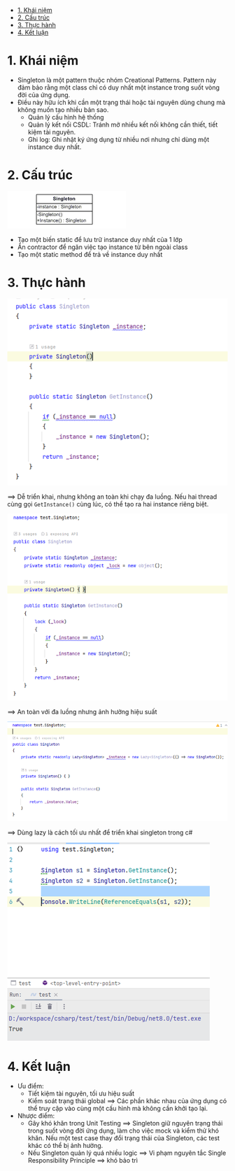 - [1. Khái niệm](#1-khái-niệm)
- [2. Cấu trúc](#2-cấu-trúc)
- [3. Thực hành](#3-thực-hành)
- [4. Kết luận](#4-kết-luận)

# 1. Khái niệm

- Singleton là một pattern thuộc nhóm Creational Patterns. Pattern này đảm bảo rằng một class chỉ có duy nhất một instance trong suốt vòng đời của ứng dụng.
- Điều này hữu ích khi cần một trạng thái hoặc tài nguyên dùng chung mà không muốn tạo nhiều bản sao.
  - Quản lý cấu hình hệ thống
  - Quản lý kết nối CSDL: Tránh mở nhiều kết nối không cần thiết, tiết kiệm tài nguyên.
  - Ghi log: Ghi nhật ký ứng dụng từ nhiều nơi nhưng chỉ dùng một instance duy nhất.

# 2. Cấu trúc

![alt](/design-pattern/img/Singleton.png)

- Tạo một biến static để lưu trữ instance duy nhất của 1 lớp
- Ẩn contractor để ngăn việc tạo instance từ bên ngoài class
- Tạo một static method để trả về instance duy nhất

# 3. Thực hành

![Alt](/design-pattern/img/2025-03-09_173547.png)

==> Dễ triển khai, nhưng không an toàn khi chạy đa luồng. Nếu hai thread cùng gọi `GetInstance()` cùng lúc, có thể tạo ra hai instance riêng biệt.

![alt](/design-pattern/img/2025-03-09_174350.png)

==> An toàn với đa luồng nhưng ảnh hưởng hiệu suất

![alt](/design-pattern/img/2025-03-09_174537.png)

==> Dùng lazy là cách tối ưu nhất để triển khai singleton trong c#

![alt](/design-pattern/img/2025-03-09_175103.png)

# 4. Kết luận

- Ưu điểm:
  - Tiết kiệm tài nguyên, tối ưu hiệu suất
  - Kiểm soát trạng thái global ==> Các phần khác nhau của ứng dụng có thể truy cập vào cùng một cấu hình mà không cần khởi tạo lại.
- Nhược điểm:
  - Gây khó khăn trong Unit Testing ==> Singleton giữ nguyên trạng thái trong suốt vòng đời ứng dụng, làm cho việc mock và kiểm thử khó khăn. Nếu một test case thay đổi trạng thái của Singleton, các test khác có thể bị ảnh hưởng.
  - Nếu Singleton quản lý quá nhiều logic ==> Vi phạm nguyên tắc Single Responsibility Principle ==> khó bảo trì
